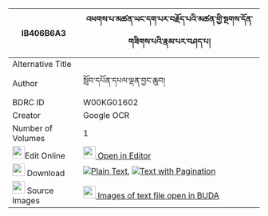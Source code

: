 |IB406B6A3|འཕགས་པ་མཚན་ཡང་དག་པར་བརྗོད་པའི་མཚན་གྱི་སྔགས་དོན་གཟིགས་པའི་རྣམ་པར་བཤད་པ། 
| --- | --- 
|Alternative Title |
|Author| སློབ་དཔོན་དཔལ་ལྡན་བྱང་ཆུབ།
|BDRC ID | W00KG01602
|Creator | Google OCR
|Number of Volumes| 1
|<img width="25" src="https://img.icons8.com/color/25/000000/edit-property.png">Edit Online| [<img width="25" src="https://avatars.githubusercontent.com/u/45091458?s=200&v=4"> Open in Editor](http://editor.openpecha.org/IB406B6A3)
|<img width="25" src="https://img.icons8.com/fluent/48/000000/download-2.png"/>  Download | [![](https://img.icons8.com/color/20/000000/txt.png)Plain Text](https://github.com/Openpecha/IB406B6A3/releases/download/v2/pakpa_tsen_yangdakpa_ra_jopa_i_plain_IB406B6A3.zip), [![](https://img.icons8.com/color/20/000000/txt.png)Text with Pagination](https://github.com/Openpecha/IB406B6A3/releases/download/v2/pakpa_tsen_yangdakpa_ra_jopa_i_pages_IB406B6A3.zip)
|<img width="25" src="https://img.icons8.com/plasticine/100/000000/pictures-folder.png"/>  Source Images | [<img width="25" src="https://library.bdrc.io/icons/BUDA-small.svg"> Images of text file open in BUDA](https://library.bdrc.io/show/bdr:W00KG01602)